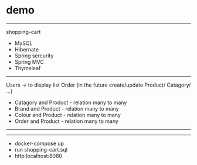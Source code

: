 # demo
---------
shopping-cart
- MySQL
- Hibernate
- Spring sercurity
- Spring MVC
- Thymeleaf
----------
Users -> to display list Order (in the future create/update Product/ Catagory/ ...)
- Catagory and Product - relation many to many
- Brand and Product - relation many to many
- Colour and Product - relation many to many
- Order and Product - relation many to many
----------

----------
- docker-compose up
- run shopping-cart.sql
- http:localhost:8080